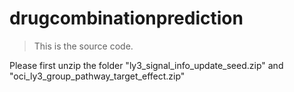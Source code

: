# drugcombinationprediction


>This is the source code.

Please first unzip the folder "ly3_signal_info_update_seed.zip" and "oci_ly3_group_pathway_target_effect.zip"
